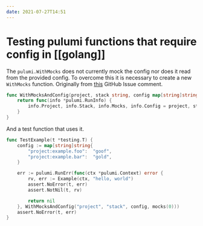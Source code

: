 ```yaml
---
date: 2021-07-27T14:51
---
```


# Testing pulumi functions that require config in [[golang]]

The `pulumi.WithMocks` does not currently mock the config nor does it read from the provided config. To overcome this it is necessary to create a new `WithMocks` function. Originally from [this](https://github.com/pulumi/pulumi/issues/4472#issuecomment-731012097) GitHub Issue comment.

```go
func WithMocksAndConfig(project, stack string, config map[string]string, mocks pulumi.MockResourceMonitor) pulumi.RunOption {
	return func(info *pulumi.RunInfo) {
		info.Project, info.Stack, info.Mocks, info.Config = project, stack, mocks, config
	}
}
```

And a test function that uses it.

```go
func TestExample(t *testing.T) {
	config := map[string]string{
		"project:example.foo":  "goof",
		"project:example.bar":  "gold",
	}

	err := pulumi.RunErr(func(ctx *pulumi.Context) error {
		rv, err := Example(ctx, "hello, world")
		assert.NoError(t, err)
		assert.NotNil(t, rv)

		return nil
	}, WithMocksAndConfig("project", "stack", config, mocks(0)))
	assert.NoError(t, err)
}
```
